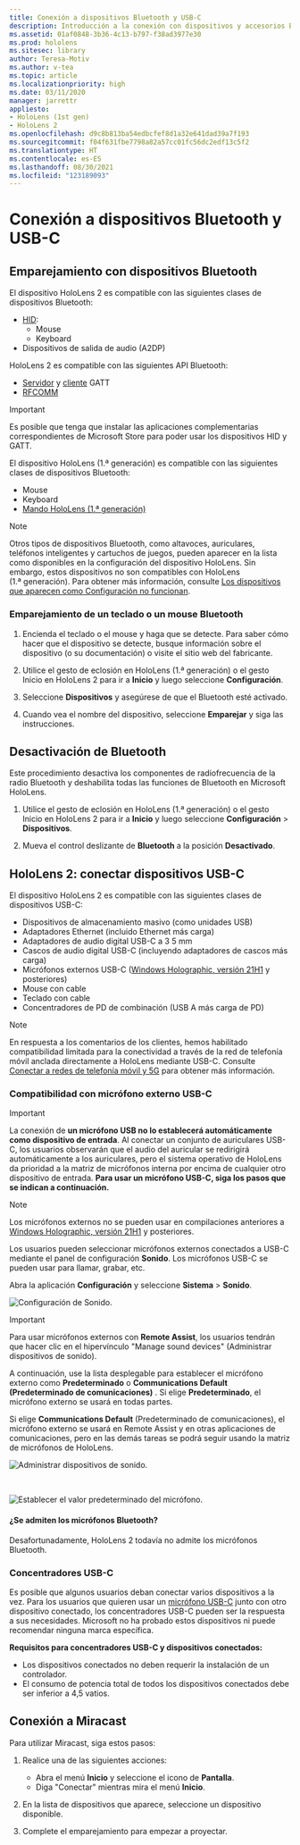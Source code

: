 ```yaml
---
title: Conexión a dispositivos Bluetooth y USB-C
description: Introducción a la conexión con dispositivos y accesorios Bluetooth y USB-C desde dispositivos HoloLens de realidad mixta.
ms.assetid: 01af0848-3b36-4c13-b797-f38ad3977e30
ms.prod: hololens
ms.sitesec: library
author: Teresa-Motiv
ms.author: v-tea
ms.topic: article
ms.localizationpriority: high
ms.date: 03/11/2020
manager: jarrettr
appliesto:
- HoloLens (1st gen)
- HoloLens 2
ms.openlocfilehash: d9c8b813ba54edbcfef8d1a32e641dad39a7f193
ms.sourcegitcommit: f04f631fbe7798a82a57cc01fc56dc2edf13c5f2
ms.translationtype: HT
ms.contentlocale: es-ES
ms.lasthandoff: 08/30/2021
ms.locfileid: "123189093"
---
```

# <a name="connect-to-bluetooth-and-usb-c-devices"></a>Conexión a dispositivos Bluetooth y USB-C

## <a name="pair-bluetooth-devices"></a>Emparejamiento con dispositivos Bluetooth

El dispositivo HoloLens 2 es compatible con las siguientes clases de dispositivos Bluetooth:

- [HID](/windows-hardware/drivers/hid/):
    - Mouse
    - Keyboard
- Dispositivos de salida de audio (A2DP)

HoloLens 2 es compatible con las siguientes API Bluetooth:
- [Servidor](/windows/uwp/devices-sensors/gatt-server) y [cliente](/windows/uwp/devices-sensors/gatt-client) GATT
- [RFCOMM](/windows/uwp/devices-sensors/send-or-receive-files-with-rfcomm)
>[!IMPORTANT]
> Es posible que tenga que instalar las aplicaciones complementarias correspondientes de Microsoft Store para poder usar los dispositivos HID y GATT.

El dispositivo HoloLens (1.ª generación) es compatible con las siguientes clases de dispositivos Bluetooth:

- Mouse
- Keyboard
- [Mando HoloLens (1.ª generación)](hololens1-clicker.md)

> [!NOTE]
> Otros tipos de dispositivos Bluetooth, como altavoces, auriculares, teléfonos inteligentes y cartuchos de juegos, pueden aparecer en la lista como disponibles en la configuración del dispositivo HoloLens. Sin embargo, estos dispositivos no son compatibles con HoloLens (1.ª generación). Para obtener más información, consulte [Los dispositivos que aparecen como Configuración no funcionan](hololens-troubleshooting.md#devices-listed-as-available-in-settings-dont-work).

### <a name="pair-a-bluetooth-keyboard-or-mouse"></a>Emparejamiento de un teclado o un mouse Bluetooth

1. Encienda el teclado o el mouse y haga que se detecte. Para saber cómo hacer que el dispositivo se detecte, busque información sobre el dispositivo (o su documentación) o visite el sitio web del fabricante.

1. Utilice el gesto de eclosión en HoloLens (1.ª generación) o el gesto Inicio en HoloLens 2 para ir a **Inicio** y luego seleccione **Configuración**.

1. Seleccione **Dispositivos** y asegúrese de que el Bluetooth esté activado.  

1. Cuando vea el nombre del dispositivo, seleccione **Emparejar** y siga las instrucciones.

## <a name="disable-bluetooth"></a>Desactivación de Bluetooth

Este procedimiento desactiva los componentes de radiofrecuencia de la radio Bluetooth y deshabilita todas las funciones de Bluetooth en Microsoft HoloLens.

1. Utilice el gesto de eclosión en HoloLens (1.ª generación) o el gesto Inicio en HoloLens 2 para ir a **Inicio** y luego seleccione **Configuración** > **Dispositivos**.

1. Mueva el control deslizante de **Bluetooth** a la posición **Desactivado**.

## <a name="hololens-2-connect-usb-c-devices"></a>HoloLens 2: conectar dispositivos USB-C

El dispositivo HoloLens 2 es compatible con las siguientes clases de dispositivos USB-C:

- Dispositivos de almacenamiento masivo (como unidades USB)
- Adaptadores Ethernet (incluido Ethernet más carga)
- Adaptadores de audio digital USB-C a 3 5 mm
- Cascos de audio digital USB-C (incluyendo adaptadores de cascos más carga)
- Micrófonos externos USB-C ([Windows Holographic, versión 21H1](hololens-release-notes.md#windows-holographic-version-21h1) y posteriores)
- Mouse con cable
- Teclado con cable
- Concentradores de PD de combinación (USB A más carga de PD)


> [!NOTE]
> En respuesta a los comentarios de los clientes, hemos habilitado compatibilidad limitada para la conectividad a través de la red de telefonía móvil anclada directamente a HoloLens mediante USB-C. Consulte [Conectar a redes de telefonía móvil y 5G](hololens-cellular.md) para obtener más información.

### <a name="usb-c-external-microphone-support"></a>Compatibilidad con micrófono externo USB-C

> [!IMPORTANT]
> La conexión de **un micrófono USB no lo establecerá automáticamente como dispositivo de entrada**. Al conectar un conjunto de auriculares USB-C, los usuarios observarán que el audio del auricular se redirigirá automáticamente a los auriculares, pero el sistema operativo de HoloLens da prioridad a la matriz de micrófonos interna por encima de cualquier otro dispositivo de entrada. **Para usar un micrófono USB-C, siga los pasos que se indican a continuación.**

> [!NOTE]
> Los micrófonos externos no se pueden usar en compilaciones anteriores a [Windows Holographic, versión 21H1](hololens-release-notes.md#windows-holographic-version-21h1) y posteriores. 

Los usuarios pueden seleccionar micrófonos externos conectados a USB-C mediante el panel de configuración **Sonido**. Los micrófonos USB-C se pueden usar para llamar, grabar, etc.

Abra la aplicación **Configuración** y seleccione **Sistema** > **Sonido**.

![Configuración de Sonido.](images/usbc-mic-1.jpg)

> [!IMPORTANT]
> Para usar micrófonos externos con **Remote Assist**, los usuarios tendrán que hacer clic en el hipervínculo "Manage sound devices" (Administrar dispositivos de sonido).
>
> A continuación, use la lista desplegable para establecer el micrófono externo como **Predeterminado** o **Communications Default (Predeterminado de comunicaciones)** . Si elige **Predeterminado**, el micrófono externo se usará en todas partes.
>
> Si elige **Communications Default** (Predeterminado de comunicaciones), el micrófono externo se usará en Remote Assist y en otras aplicaciones de comunicaciones, pero en las demás tareas se podrá seguir usando la matriz de micrófonos de HoloLens.

![Administrar dispositivos de sonido.](images/usbc-mic-2.png)

<br>

![Establecer el valor predeterminado del micrófono.](images/usbc-mic-3.jpg)

#### <a name="what-about-bluetooth-microphone-support"></a>¿Se admiten los micrófonos Bluetooth?

Desafortunadamente, HoloLens 2 todavía no admite los micrófonos Bluetooth.

### <a name="usb-c-hubs"></a>Concentradores USB-C

Es posible que algunos usuarios deban conectar varios dispositivos a la vez. Para los usuarios que quieren usar un [micrófono USB-C](#usb-c-external-microphone-support) junto con otro dispositivo conectado, los concentradores USB-C pueden ser la respuesta a sus necesidades. Microsoft no ha probado estos dispositivos ni puede recomendar ninguna marca específica.

**Requisitos para concentradores USB-C y dispositivos conectados:**

- Los dispositivos conectados no deben requerir la instalación de un controlador.
- El consumo de potencia total de todos los dispositivos conectados debe ser inferior a 4,5 vatios.

## <a name="connect-to-miracast"></a>Conexión a Miracast

Para utilizar Miracast, siga estos pasos:

1. Realice una de las siguientes acciones:  

   - Abra el menú **Inicio** y seleccione el icono de **Pantalla**.
   - Diga "Conectar" mientras mira el menú **Inicio**.  

1. En la lista de dispositivos que aparece, seleccione un dispositivo disponible.

1. Complete el emparejamiento para empezar a proyectar.
